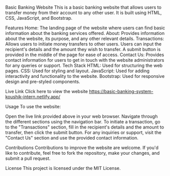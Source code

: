 Basic Banking Website
This is a basic banking website that allows users to transfer money from their account to any other user. It is built using HTML, CSS, JavaScript, and Bootstrap.

Features
Home: The landing page of the website where users can find basic information about the banking services offered.
About: Provides information about the website, its purpose, and any other relevant details.
Transactions: Allows users to initiate money transfers to other users. Users can input the recipient's details and the amount they wish to transfer. A submit button is provided in the middle of the page for ease of access.
Contact Us: Provides contact information for users to get in touch with the website administrators for any queries or support.
Tech Stack
HTML: Used for structuring the web pages.
CSS: Used for styling and layout.
JavaScript: Used for adding interactivity and functionality to the website.
Bootstrap: Used for responsive design and pre-styled components.


Live Link
Click here to view the website https://basic-banking-system-koushik-intern.netlify.app/

Usage
To use the website:

Open the live link provided above in your web browser.
Navigate through the different sections using the navigation bar.
To initiate a transaction, go to the "Transactions" section, fill in the recipient's details and the amount to transfer, then click the submit button.
For any inquiries or support, visit the "Contact Us" section and use the provided contact information.


Contributions
Contributions to improve the website are welcome. If you'd like to contribute, feel free to fork the repository, make your changes, and submit a pull request.

License
This project is licensed under the MIT License.






